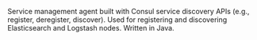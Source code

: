 Service management agent built with Consul service discovery APIs (e.g., register, deregister, discover).  Used for registering and discovering Elasticsearch and Logstash nodes.  Written in Java.
